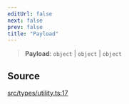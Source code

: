 ```yaml
---
editUrl: false
next: false
prev: false
title: "Payload"
---
```


> **Payload**: `object` \| `object` \| `object`

## Source

[src/types/utility.ts:17](https://github.com/sern-handler/handler/blob/513ac8edf4d89ef8d6a1ed18ea3d08f31adf7ddb/src/types/utility.ts#L17)
